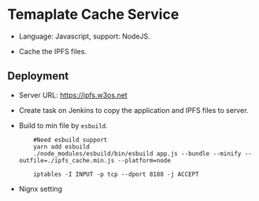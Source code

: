 # Temaplate Cache Service

- Language: Javascript, support: NodeJS.

- Cache the IPFS files.

## Deployment

- Server URL: https://ipfs.w3os.net

- Create task on Jenkins to copy the application and IPFS files to server.

- Build to min file by `esbuild`.

    ```SHELL
        #Need esbuild support
        yarn add esbuild
        ./node_modules/esbuild/bin/esbuild app.js --bundle --minify --outfile=./ipfs_cache.min.js --platform=node
    ```

    ```SHELL
        iptables -I INPUT -p tcp --dport 8188 -j ACCEPT
    ```

- Nignx setting

    ```SHELL

    ```